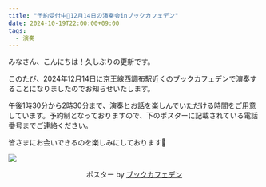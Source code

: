 ```yaml
---
title: "予約受付中🎵12月14日の演奏会inブックカフェデン"
date: 2024-10-19T22:00:00+09:00
tags:
  - 演奏
---
```


みなさん、こんにちは！久しぶりの更新です。

このたび、2024年12月14日に京王線西調布駅近くのブックカフェデンで演奏することになりましたのでお知らせいたします。

午後1時30分から2時30分まで、演奏とお話を楽しんでいただける時間をご用意しています。予約制となっておりますので、下のポスターに記載されている電話番号までご連絡ください。

皆さまにお会いできるのを楽しみにしております🎵

![](/images/2024denposter.jpg)
<center>ポスター by <a href="https://bookcafeden.sakura.ne.jp/" target="_blank">ブックカフェデン</a></center>